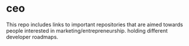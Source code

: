 # ceo
This repo includes links to important repositories that are aimed towards people interested in marketing/entrepreneurship.  holding different developer roadmaps.
